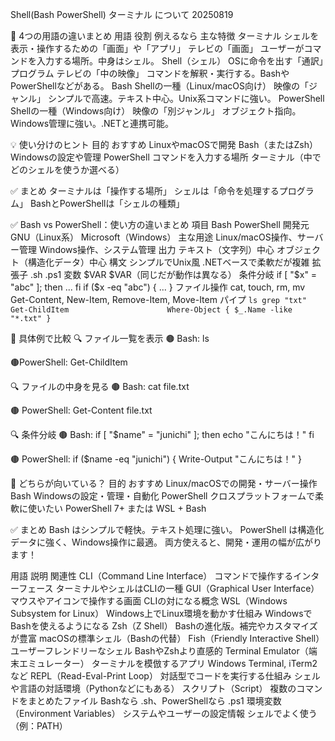 Shell(Bash  PowerShell) ターミナル について 20250819

🧭 4つの用語の違いまとめ
用語	                    役割	                                例えるなら	            主な特徴
ターミナル	        シェルを表示・操作するための「画面」や「アプリ」    テレビの「画面」	    ユーザーがコマンドを入力する場所。中身はシェル。
Shell（シェル）	    OSに命令を出す「通訳」プログラム	              テレビの「中の映像」	   コマンドを解釈・実行する。BashやPowerShellなどがある。
Bash	           Shellの一種（Linux/macOS向け）	                映像の「ジャンル」	    シンプルで高速。テキスト中心。Unix系コマンドに強い。
PowerShell	       Shellの一種（Windows向け）	                    映像の「別ジャンル」	オブジェクト指向。Windows管理に強い。.NETと連携可能。

💡 使い分けのヒント
目的	                    おすすめ
LinuxやmacOSで開発	        Bash（またはZsh）
Windowsの設定や管理	        PowerShell
コマンドを入力する場所	     ターミナル（中でどのシェルを使うか選べる）

✅ まとめ
ターミナルは「操作する場所」
シェルは「命令を処理するプログラム」
BashとPowerShellは「シェルの種類」


✅ Bash vs PowerShell：使い方の違いまとめ
項目	            Bash	                                            PowerShell
開発元	            GNU（Linux系）	                                    Microsoft（Windows）
主な用途	        Linux/macOS操作、サーバー管理	                     Windows操作、システム管理
出力	            テキスト（文字列）中心	                             オブジェクト（構造化データ）中心
構文	            シンプルでUnix風	                                .NETベースで柔軟だが複雑
拡張子	            .sh	                                                .ps1
変数	            $VAR	                                            $VAR（同じだが動作は異なる）
条件分岐	        if [ "$x" = "abc" ]; then ... fi	                if ($x -eq "abc") { ... }
ファイル操作	     cat, touch, rm, mv	                                Get-Content, New-Item, Remove-Item, Move-Item
パイプ	            `ls	grep "txt"`	`Get-ChildItem	                    Where-Object { $_.Name -like "*.txt" }`

🧪 具体例で比較
🔍 ファイル一覧を表示
🟤 Bash:
ls

🟤PowerShell:
Get-ChildItem

🔍 ファイルの中身を見る
🟤 Bash:
cat file.txt

🟤 PowerShell:
Get-Content file.txt

🔍 条件分岐
🟤 Bash:
if [ "$name" = "junichi" ]; then
  echo "こんにちは！"
fi

🟤 PowerShell:
if ($name -eq "junichi") {
  Write-Output "こんにちは！"
}

🧠 どちらが向いている？
目的	                              おすすめ
Linux/macOSでの開発・サーバー操作	    Bash
Windowsの設定・管理・自動化	            PowerShell
クロスプラットフォームで柔軟に使いたい	  PowerShell 7+ または WSL + Bash

✅ まとめ
Bash はシンプルで軽快。テキスト処理に強い。
PowerShell は構造化データに強く、Windows操作に最適。
両方使えると、開発・運用の幅が広がります！


用語	                                    説明	                                関連性
CLI（Command Line Interface）	        コマンドで操作するインターフェース	        ターミナルやシェルはCLIの一種
GUI（Graphical User Interface）	        マウスやアイコンで操作する画面	            CLIの対になる概念
WSL（Windows Subsystem for Linux）	    Windows上でLinux環境を動かす仕組み	       WindowsでBashを使えるようになる
Zsh（Z Shell）	                        Bashの進化版。補完やカスタマイズが豊富	    macOSの標準シェル（Bashの代替）
Fish（Friendly Interactive Shell）	    ユーザーフレンドリーなシェル	            BashやZshより直感的
Terminal Emulator（端末エミュレーター）	 ターミナルを模倣するアプリ	                 Windows Terminal, iTerm2 など
REPL（Read-Eval-Print Loop）	        対話型でコードを実行する仕組み	            シェルや言語の対話環境（Pythonなどにもある）
スクリプト（Script）	                 複数のコマンドをまとめたファイル	         Bashなら .sh、PowerShellなら .ps1
環境変数（Environment Variables）	     システムやユーザーの設定情報	            シェルでよく使う（例：PATH）
